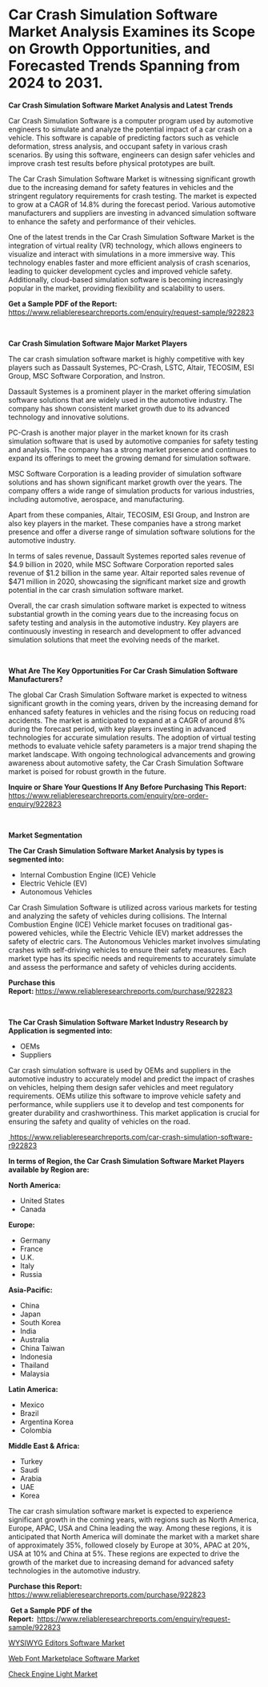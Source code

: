<p><h1>Car Crash Simulation Software Market Analysis Examines its Scope on Growth Opportunities, and Forecasted Trends Spanning from 2024 to 2031.</h1></p><p><strong>Car Crash Simulation Software Market Analysis and Latest Trends</strong></p>
<p><p>Car Crash Simulation Software is a computer program used by automotive engineers to simulate and analyze the potential impact of a car crash on a vehicle. This software is capable of predicting factors such as vehicle deformation, stress analysis, and occupant safety in various crash scenarios. By using this software, engineers can design safer vehicles and improve crash test results before physical prototypes are built.</p><p>The Car Crash Simulation Software Market is witnessing significant growth due to the increasing demand for safety features in vehicles and the stringent regulatory requirements for crash testing. The market is expected to grow at a CAGR of 14.8% during the forecast period. Various automotive manufacturers and suppliers are investing in advanced simulation software to enhance the safety and performance of their vehicles.</p><p>One of the latest trends in the Car Crash Simulation Software Market is the integration of virtual reality (VR) technology, which allows engineers to visualize and interact with simulations in a more immersive way. This technology enables faster and more efficient analysis of crash scenarios, leading to quicker development cycles and improved vehicle safety. Additionally, cloud-based simulation software is becoming increasingly popular in the market, providing flexibility and scalability to users.</p></p>
<p><strong>Get a Sample PDF of the Report:&nbsp;</strong> <a href="https://www.reliableresearchreports.com/enquiry/request-sample/922823">https://www.reliableresearchreports.com/enquiry/request-sample/922823</a></p>
<p>&nbsp;</p>
<p><strong>Car Crash Simulation Software Major Market Players</strong></p>
<p><p>The car crash simulation software market is highly competitive with key players such as Dassault Systemes, PC-Crash, LSTC, Altair, TECOSIM, ESI Group, MSC Software Corporation, and Instron. </p><p>Dassault Systemes is a prominent player in the market offering simulation software solutions that are widely used in the automotive industry. The company has shown consistent market growth due to its advanced technology and innovative solutions.</p><p>PC-Crash is another major player in the market known for its crash simulation software that is used by automotive companies for safety testing and analysis. The company has a strong market presence and continues to expand its offerings to meet the growing demand for simulation software.</p><p>MSC Software Corporation is a leading provider of simulation software solutions and has shown significant market growth over the years. The company offers a wide range of simulation products for various industries, including automotive, aerospace, and manufacturing.</p><p>Apart from these companies, Altair, TECOSIM, ESI Group, and Instron are also key players in the market. These companies have a strong market presence and offer a diverse range of simulation software solutions for the automotive industry.</p><p>In terms of sales revenue, Dassault Systemes reported sales revenue of $4.9 billion in 2020, while MSC Software Corporation reported sales revenue of $1.2 billion in the same year. Altair reported sales revenue of $471 million in 2020, showcasing the significant market size and growth potential in the car crash simulation software market.</p><p>Overall, the car crash simulation software market is expected to witness substantial growth in the coming years due to the increasing focus on safety testing and analysis in the automotive industry. Key players are continuously investing in research and development to offer advanced simulation solutions that meet the evolving needs of the market.</p></p>
<p>&nbsp;</p>
<p><strong>What Are The Key Opportunities For Car Crash Simulation Software Manufacturers?</strong></p>
<p><p>The global Car Crash Simulation Software market is expected to witness significant growth in the coming years, driven by the increasing demand for enhanced safety features in vehicles and the rising focus on reducing road accidents. The market is anticipated to expand at a CAGR of around 8% during the forecast period, with key players investing in advanced technologies for accurate simulation results. The adoption of virtual testing methods to evaluate vehicle safety parameters is a major trend shaping the market landscape. With ongoing technological advancements and growing awareness about automotive safety, the Car Crash Simulation Software market is poised for robust growth in the future.</p></p>
<p><strong>Inquire or Share Your Questions If Any Before Purchasing This Report:</strong> <a href="https://www.reliableresearchreports.com/enquiry/pre-order-enquiry/922823">https://www.reliableresearchreports.com/enquiry/pre-order-enquiry/922823</a></p>
<p>&nbsp;</p>
<p><strong>Market Segmentation</strong></p>
<p><strong>The Car Crash Simulation Software Market Analysis by types is segmented into:</strong></p>
<p><ul><li>Internal Combustion Engine (ICE) Vehicle</li><li>Electric Vehicle (EV)</li><li>Autonomous Vehicles</li></ul></p>
<p><p>Car Crash Simulation Software is utilized across various markets for testing and analyzing the safety of vehicles during collisions. The Internal Combustion Engine (ICE) Vehicle market focuses on traditional gas-powered vehicles, while the Electric Vehicle (EV) market addresses the safety of electric cars. The Autonomous Vehicles market involves simulating crashes with self-driving vehicles to ensure their safety measures. Each market type has its specific needs and requirements to accurately simulate and assess the performance and safety of vehicles during accidents.</p></p>
<p><strong>Purchase this Report:&nbsp;</strong><a href="https://www.reliableresearchreports.com/purchase/922823">https://www.reliableresearchreports.com/purchase/922823</a></p>
<p>&nbsp;</p>
<p><strong>The Car Crash Simulation Software Market Industry Research by Application is segmented into:</strong></p>
<p><ul><li>OEMs</li><li>Suppliers</li></ul></p>
<p><p>Car crash simulation software is used by OEMs and suppliers in the automotive industry to accurately model and predict the impact of crashes on vehicles, helping them design safer vehicles and meet regulatory requirements. OEMs utilize this software to improve vehicle safety and performance, while suppliers use it to develop and test components for greater durability and crashworthiness. This market application is crucial for ensuring the safety and quality of vehicles on the road.</p></p>
<p><a href="https://www.reliableresearchreports.com/car-crash-simulation-software-r922823">&nbsp;https://www.reliableresearchreports.com/car-crash-simulation-software-r922823</a></p>
<p><strong>In terms of Region, the Car Crash Simulation Software Market Players available by Region are:</strong></p>
<p>
    <p> <strong> North America: </strong>
        <ul>
            <li>United States</li>
            <li>Canada</li>
        </ul>
        </p> 
    <p> <strong> Europe: </strong>
        <ul>
            <li>Germany</li>
            <li>France</li>
            <li>U.K.</li>
            <li>Italy</li>
            <li>Russia</li>
        </ul>
        </p> 
    <p> <strong> Asia-Pacific: </strong>
        <ul>
            <li>China</li>
            <li>Japan</li>
            <li>South Korea</li>
            <li>India</li>
            <li>Australia</li>
            <li>China Taiwan</li>
            <li>Indonesia</li>
            <li>Thailand</li>
            <li>Malaysia</li>
        </ul>
        </p> 
    <p> <strong> Latin America: </strong>
        <ul>
            <li>Mexico</li>
            <li>Brazil</li>
            <li>Argentina Korea</li>
            <li>Colombia</li>
        </ul>
        </p> 
    <p> <strong> Middle East & Africa: </strong>
        <ul>
            <li>Turkey</li>
            <li>Saudi</li>
            <li>Arabia</li>
            <li>UAE</li>
            <li>Korea</li>
        </ul>
    </p>
    </p>
<p><p>The car crash simulation software market is expected to experience significant growth in the coming years, with regions such as North America, Europe, APAC, USA and China leading the way. Among these regions, it is anticipated that North America will dominate the market with a market share of approximately 35%, followed closely by Europe at 30%, APAC at 20%, USA at 10% and China at 5%. These regions are expected to drive the growth of the market due to increasing demand for advanced safety technologies in the automotive industry.</p></p>
<p><strong>Purchase this Report: </strong><a href="https://www.reliableresearchreports.com/purchase/922823">https://www.reliableresearchreports.com/purchase/922823</a></p>
<p>&nbsp;<strong>Get a Sample PDF of the Report:&nbsp;&nbsp;</strong><a href="https://www.reliableresearchreports.com/enquiry/request-sample/922823">https://www.reliableresearchreports.com/enquiry/request-sample/922823</a></p>
<p><strong></strong></p>
<p><p><a href="https://www.linkedin.com/pulse/wysiwyg-editors-software-market-insights-cagr-trends-growth-cmfue">WYSIWYG Editors Software Market</a></p><p><a href="https://www.linkedin.com/pulse/web-font-marketplace-software-market-insights-cagr-trends-izwje">Web Font Marketplace Software Market</a></p><p><a href="https://www.linkedin.com/pulse/check-engine-light-market-competitive-analysis-trends-forecast-pvsvc">Check Engine Light Market</a></p></p>